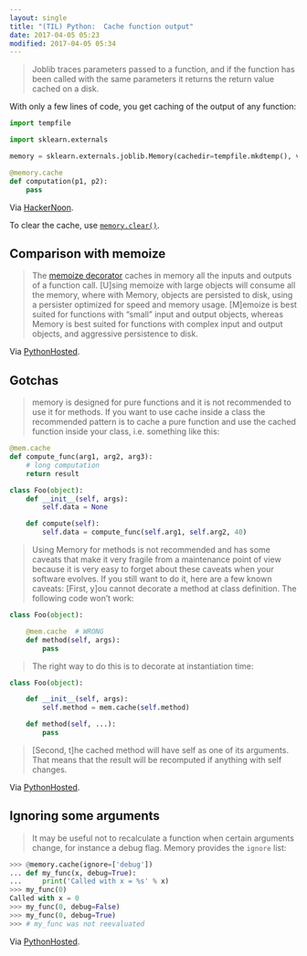 ```yaml
---
layout: single
title: "(TIL) Python:  Cache function output"
date: 2017-04-05 05:23
modified: 2017-04-05 05:34
---
```


> Joblib traces parameters passed to a function, and if the function has been called with the
same parameters it returns the return value cached on a disk.

With only a few lines of code, you get caching of the output of any function:

```python
import tempfile

import sklearn.externals

memory = sklearn.externals.joblib.Memory(cachedir=tempfile.mkdtemp(), verbose=0, )

@memory.cache
def computation(p1, p2):
    pass
```

Via [HackerNoon](https://hackernoon.com/10-tips-on-using-jupyter-notebook-abc0ba7028a4).

To clear the cache, use [`memory.clear()`](https://pythonhosted.org/joblib/generated/joblib.Memory.html).

## Comparison with memoize

> The [memoize decorator](http://code.activestate.com/recipes/52201/) caches in memory all the inputs
and outputs of a function call.
> [U]sing memoize with large objects will consume all the memory, where with Memory,
objects are persisted to disk, using a persister optimized for speed and memory usage.
> [M]emoize is best suited for functions with “small” input and output objects,
whereas Memory is best suited for functions with complex input and output objects,
and aggressive persistence to disk.

Via [PythonHosted](https://pythonhosted.org/joblib/memory.html).

## Gotchas

> memory is designed for pure functions and it is not recommended to use it for methods.
If you want to use cache inside a class the recommended pattern is to cache a pure function
and use the cached function inside your class, i.e. something like this:

```python
@mem.cache
def compute_func(arg1, arg2, arg3):
    # long computation
    return result

class Foo(object):
    def __init__(self, args):
        self.data = None

    def compute(self):
        self.data = compute_func(self.arg1, self.arg2, 40)
```

> Using Memory for methods is not recommended and has some caveats that make it very fragile
from a maintenance point of view because it is very easy to forget about these caveats
when your software evolves. If you still want to do it, here are a few known caveats:
> [First, y]ou cannot decorate a method at class definition.
> The following code won’t work:

```python
class Foo(object):

    @mem.cache  # WRONG
    def method(self, args):
        pass
```

> The right way to do this is to decorate at instantiation time:

```python
class Foo(object):

    def __init__(self, args):
        self.method = mem.cache(self.method)

    def method(self, ...):
        pass
```

> [Second, t]he cached method will have self as one of its arguments.
That means that the result will be recomputed if anything with self changes.

Via [PythonHosted](https://pythonhosted.org/joblib/memory.html).

## Ignoring some arguments

> It may be useful not to recalculate a function when certain arguments change,
for instance a debug flag. Memory provides the `ignore` list:

```python
>>> @memory.cache(ignore=['debug'])
... def my_func(x, debug=True):
...     print('Called with x = %s' % x)
>>> my_func(0)
Called with x = 0
>>> my_func(0, debug=False)
>>> my_func(0, debug=True)
>>> # my_func was not reevaluated
```

Via [PythonHosted](https://pythonhosted.org/joblib/memory.html).

